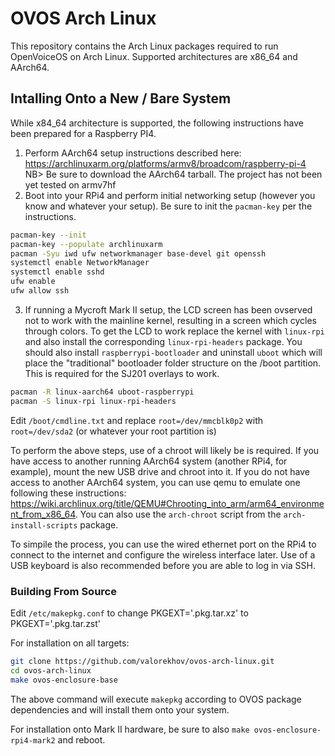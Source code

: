 # OVOS Arch Linux
This repository contains the Arch Linux packages required to run OpenVoiceOS on Arch Linux. Supported architectures are x86_64 and AArch64.

## Intalling Onto a New / Bare System
While x84_64 architecture is supported, the following instructions have been prepared for a Raspberry PI4. 

1. Perform AArch64 setup instructions described here: https://archlinuxarm.org/platforms/armv8/broadcom/raspberry-pi-4
   NB> Be sure to download the AArch64 tarball. The project has not been yet tested on armv7hf
2. Boot into your RPi4 and perform initial networking setup (however you know and whatever your setup). Be sure
   to init the `pacman-key` per the instructions.
```sh
pacman-key --init
pacman-key --populate archlinuxarm
pacman -Syu iwd ufw networkmanager base-devel git openssh
systemctl enable NetworkManager
systemctl enable sshd
ufw enable
ufw allow ssh
```
3. If running a Mycroft Mark II setup, the LCD screen has been ovserved not to work with the mainline kernel, resulting 
   in a screen which cycles through colors. To get the LCD to work replace the kernel with `linux-rpi` and also install
   the corresponding `linux-rpi-headers` package. You should also install `raspberrypi-bootloader` and uninstall `uboot` 
   which will place the "traditional" bootloader folder structure on the /boot partition. This is required for the 
   SJ201 overlays to work. 

```sh
pacman -R linux-aarch64 uboot-raspberrypi
pacman -S linux-rpi linux-rpi-headers 
```

Edit `/boot/cmdline.txt` and replace `root=/dev/mmcblk0p2` with `root=/dev/sda2` (or whatever your root partition is)

To perform the above steps, use of a chroot will likely be is required. If you have access to another running AArch64 system 
(another RPi4, for example), mount the new USB drive and chroot into it. If you do not have access to another AArch64 system,
you can use qemu to emulate one following these instructions: https://wiki.archlinux.org/title/QEMU#Chrooting_into_arm/arm64_environment_from_x86_64. You can also use the `arch-chroot` script from the `arch-install-scripts` package.

To simpile the process, you can use the wired ethernet port on the RPi4 to connect to the internet and configure the
wireless interface later. Use of a USB keyboard is also recommended before you are able to log in via SSH.



### Building From Source
Edit `/etc/makepkg.conf` to change PKGEXT='.pkg.tar.xz' to PKGEXT='.pkg.tar.zst'

For installation on all targets:
```sh
git clone https://github.com/valorekhov/ovos-arch-linux.git
cd ovos-arch-linux
make ovos-enclosure-base
```
The above command will execute `makepkg` according to OVOS package dependencies and will install them onto your system.

For installation onto Mark II hardware, be sure to also `make ovos-enclosure-rpi4-mark2` and reboot.

